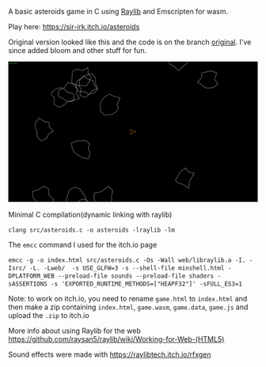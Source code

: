 A basic asteroids game in C using [Raylib](https://www.raylib.com/) and Emscripten for wasm.

Play here: https://sir-irk.itch.io/asteroids

Original version looked like this and the code is on the branch [original](https://github.com/Sir-Irk/Asteroids/tree/original). I've since added bloom and other stuff for fun.

![Til](https://github.com/Sir-Irk/Asteroids/blob/main/demo.gif)

Minimal C compilation(dynamic linking with raylib)
```
clang src/asteroids.c -o asteroids -lraylib -lm
```

The `emcc` command I used for the itch.io page
```
emcc -g -o index.html src/asteroids.c -Os -Wall web/libraylib.a -I. -Isrc/ -L. -Lweb/  -s USE_GLFW=3 -s --shell-file minshell.html -DPLATFORM_WEB --preload-file sounds --preload-file shaders -sASSERTIONS -s 'EXPORTED_RUNTIME_METHODS=["HEAPF32"]' -sFULL_ES3=1   
```
Note: to work on itch.io, you need to rename `game.html` to `index.html` and then make a zip containing `index.html`, `game.wasm`, `game.data`, `game.js` and upload the `.zip` to itch.io

More info about using Raylib for the web https://github.com/raysan5/raylib/wiki/Working-for-Web-(HTML5)

Sound effects were made with https://raylibtech.itch.io/rfxgen
